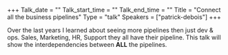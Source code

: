 +++
Talk_date = ""
Talk_start_time = ""
Talk_end_time = ""
Title = "Connect all the business pipelines"
Type = "talk"
Speakers = ["patrick-debois"]
+++

Over the last years I learned about seeing more pipelines then just dev & ops.
Sales, Marketing, HR, Support they all have their pipeline.
This talk will show the interdependencies between <b>ALL</b> the pipelines.
